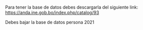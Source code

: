 Para tener la base de datos debes descargarla del siguiente link:
https://anda.ine.gob.bo/index.php/catalog/93

Debes bajar la base de datos persona 2021
